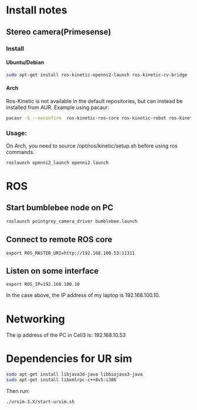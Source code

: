 # Install notes

## Stereo camera(Primesense)
### Install
#### Ubuntu/Debian
```sh
sudo apt-get install ros-kinetic-openni2-launch ros-kinetic-cv-bridge
```
#### Arch
Ros-Kinetic is not available in the default repositories, but can instead be installed from AUR. Example using pacaur:
```sh
pacaur -S --noconfirm  ros-kinetic-ros-core ros-kinetic-robot ros-kinetic-openni2-launch
```
### Usage:
On Arch, you need to source /opt/ros/kinetic/setup.sh before using ros commands.
```h
roslaunch openni2_launch openni2.launch	
```

# ROS
## Start bumblebee node on PC
```sh
roslaunch pointgrey_camera_driver bumblebee.launch
```

## Connect to remote ROS core
```
export ROS_MASTER_URI=http://192.168.100.53:11311
```
## Listen on some interface
```
export ROS_IP=192.168.100.10
```
In the case above, the IP address of my laptop is 192.168.100.10.


# Networking
The ip address of the PC in Cell3 is:
192.168.10.53

# Dependencies for UR sim
```sh
sudo apt-get install libjava3d-java libbiojava3-java 
sudo apt-get install libxmlrpc-c++8v5:i386 
```

Then run:
```sh
./ursim-3.X/start-ursim.sh
```
